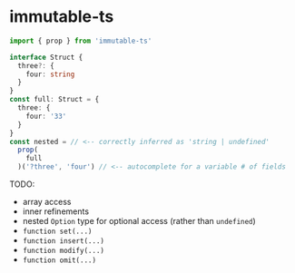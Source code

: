 # immutable-ts

```ts
import { prop } from 'immutable-ts'

interface Struct { 
  three?: { 
    four: string 
  } 
}
const full: Struct = {
  three: {
    four: '33'
  }
}
const nested = // <-- correctly inferred as 'string | undefined'
  prop(
    full
  )('?three', 'four') // <-- autocomplete for a variable # of fields
```

TODO:
- array access
- inner refinements
- nested `Option` type for optional access (rather than `undefined`)
- `function set(...)`
- `function insert(...)`
- `function modify(...)`
- `function omit(...)`